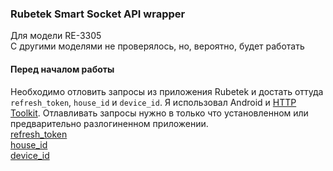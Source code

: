 ### Rubetek Smart Socket API wrapper
Для модели RE-3305<br>С другими моделями не проверялось, но, вероятно, будет работать

#### Перед началом работы
Необходимо отловить запросы из приложения Rubetek и достать оттуда `refresh_token`, `house_id` и `device_id`. Я использовал Android и [HTTP Toolkit](https://httptoolkit.com/). Отлавливать запросы нужно в только что установленном или предварительно разлогиненном приложении.
<br>[refresh_token](https://raw.githubusercontent.com/JakeBV/rubetek_smart_socket_api/master/images/01.jpg)
<br>[house_id](https://raw.githubusercontent.com/JakeBV/rubetek_smart_socket_api/master/images/02.jpg)
<br>[device_id](https://raw.githubusercontent.com/JakeBV/rubetek_smart_socket_api/master/images/03.jpg)
